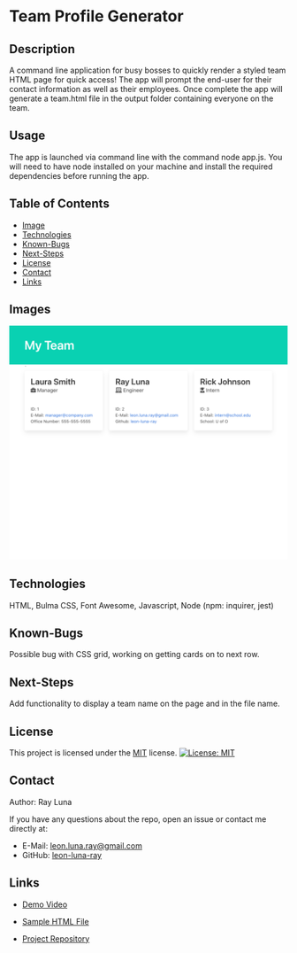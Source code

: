 
# Team Profile Generator

  ## Description

  A command line application for busy bosses to quickly render a styled team HTML page for quick access! The app will prompt the end-user for their contact information as well as their employees. Once complete the app will generate a team.html file in the output folder containing everyone on the team.

  ## Usage

  The app is launched via command line with the command node app.js. You will need to have node installed on your machine and install the required dependencies before running the app. 

  ## Table of Contents

  * [Image](#image)
  * [Technologies](#technologies)
  * [Known-Bugs](#known-bugs)
  * [Next-Steps](#next-steps)
  * [License](#license)
  * [Contact](#contact)
  * [Links](#links)

  ## Images

  ![Rendered HTML capture](./assets/screenshot.png)

  ## Technologies
  
  HTML, Bulma CSS, Font Awesome, Javascript, Node (npm: inquirer, jest)

  ## Known-Bugs

  Possible bug with CSS grid, working on getting cards on to next row.

  ## Next-Steps

  Add functionality to display a team name on the page and in the file name.

  ## License

  This project is licensed under the [MIT](https://opensource.org/licenses/MIT) license.
  [![License: MIT](https://img.shields.io/badge/License-MIT-yellow.svg)](https://opensource.org/licenses/MIT)

  ## Contact

  Author: Ray Luna 

  If you have any questions about the repo, open an issue or contact me directly at:
  - E-Mail: leon.luna.ray@gmail.com
  - GitHub: [leon-luna-ray](https://github.com/leon-luna-ray)

  ## Links

  - [Demo Video](https://youtu.be/_9L0reNTwvs) 

  - [Sample HTML File](https://github.com/leon-luna-ray/team-profile-generator/blob/master/output/team.html) 

  - [Project Repository](https://github.com/leon-luna-ray/team-profile-generator)

  
